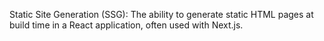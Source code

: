 Static Site Generation (SSG): The ability to generate static HTML pages at build time in a React application, often used with Next.js.